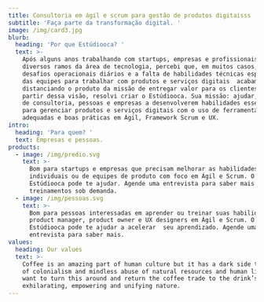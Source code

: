 ```yaml
---
title: Consultoria em ágil e scrum para gestão de produtos digitaisss
subtitle: 'Faça parte da transformação digital. '
image: /img/card3.jpg
blurb:
  heading: 'Por que Estúdiooca? '
  text: >-
    Após alguns anos trabalhando com startups, empresas e profissionais de
    diversos ramos da área de tecnologia, percebi que, em muitos casos, os
    desafios operacionais diários e a falta de habilidades técnicas específicas
    das equipes para trabalhar com produtos e serviços digitais  acabam
    distanciando o produto da missão de entregar valor para os clientes. A
    partir dessa visão, resolvi criar o Estúdiooca. Sua missão: ajudar, por meio
    de consultoria, pessoas e empresas a desenvolverem habilidades essenciais
    para gerenciar produtos e serviços digitais com o uso de ferramentas
    adequadas e boas práticas em Ágil, Framework Scrum e UX.  
intro:
  heading: 'Para quem? '
  text: Empresas e pessoas.
products:
  - image: /img/predio.svg
    text: >-
      Bom para startups e empresas que precisam melhorar as habilidades técnicas
      individuais ou de equipes de produto com foco em Ágil e Scrum. O
      Estúdiooca pode te ajudar. Agende uma entrevista para saber mais sobre
      treinamentos sob demanda. 
  - image: /img/pessoas.svg
    text: >-
      Bom para pessoas interessadas em aprender ou treinar suas habilidades como
      product manager, product owner e UX designers em Ágil e Scrum. O
      Estúdiooca pode te ajudar a acelerar  seu aprendizado. Agende uma
      entrevista para saber mais. 
values:
  heading: Our values
  text: >-
    Coffee is an amazing part of human culture but it has a dark side too – one
    of colonialism and mindless abuse of natural resources and human lives. We
    want to turn this around and return the coffee trade to the drink’s
    exhilarating, empowering and unifying nature.
---
```


